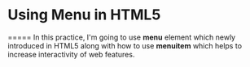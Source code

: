 # Using Menu in HTML5
=====
In this practice, I'm going to use **menu** element which newly introduced in HTML5
along with how to use **menuitem** which helps to increase interactivity of web features.

 
